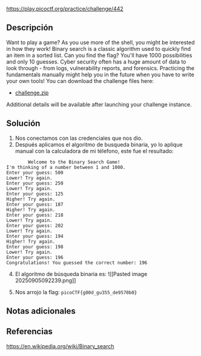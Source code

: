 https://play.picoctf.org/practice/challenge/442
## Descripción
Want to play a game? As you use more of the shell, you might be interested in how they work! Binary search is a classic algorithm used to quickly find an item in a sorted list. Can you find the flag? You'll have 1000 possibilities and only 10 guesses. Cyber security often has a huge amount of data to look through - from logs, vulnerability reports, and forensics. Practicing the fundamentals manually might help you in the future when you have to write your own tools! You can download the challenge files here:

- [challenge.zip](https://artifacts.picoctf.net/c_atlas/6/challenge.zip)

Additional details will be available after launching your challenge instance.

## Solución

1. Nos conectamos con las credenciales que nos dio.
2. Después aplicamos el algoritmo de busqueda binaria, yo lo aplique manual con la calculadora de mi télefono, este fue el resultado:
```
		Welcome to the Binary Search Game!
I'm thinking of a number between 1 and 1000.
Enter your guess: 500
Lower! Try again.
Enter your guess: 250
Lower! Try again.
Enter your guess: 125
Higher! Try again.
Enter your guess: 187
Higher! Try again.
Enter your guess: 218
Lower! Try again.
Enter your guess: 202
Lower! Try again.
Enter your guess: 194
Higher! Try again.
Enter your guess: 198
Lower! Try again.
Enter your guess: 196
Congratulations! You guessed the correct number: 196
```
4. El algoritmo de búsqueda binaria es:
	![[Pasted image 20250905092239.png]]

5. Nos arrojo la flag: ```picoCTF{g00d_gu355_de9570b0}```
## Notas adicionales


## Referencias
https://en.wikipedia.org/wiki/Binary_search
